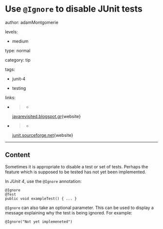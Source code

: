 # Use `@Ignore` to disable JUnit tests
author: adamMontgomerie

levels:

  - medium

type: normal

category: tip

tags:

  - junit-4

  - testing

links:

  - >-
    [javarevisited.blogspot.gr](http://javarevisited.blogspot.gr/2012/06/junit4-annotations-test-examples-and.html){website}

  - >-
    [junit.sourceforge.net](http://junit.sourceforge.net/javadoc/org/junit/Ignore.html){website}

---
## Content

Sometimes it is appropriate to disable a test or set of tests. Perhaps the feature which is supposed to be tested has not yet been implemented.

In _JUnit 4_, use the `@Ignore` annotation:
```
@Ignore
@Test
public void exampleTest() { ... }
```
`@Ignore` can also take an optional parameter. This can be used to display a message explaining why the test is being ignored. For example:
```
@Ignore("Not yet implemeneted")
```